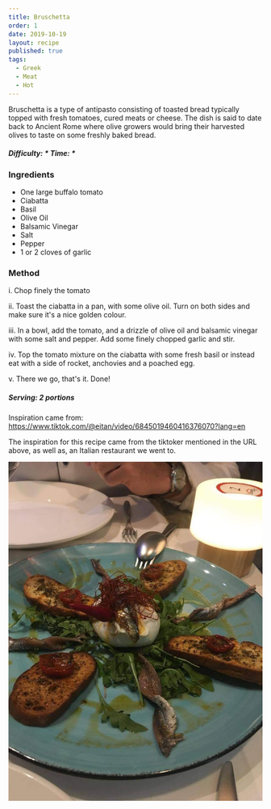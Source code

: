 ```yaml
---
title: Bruschetta
order: 1
date: 2019-10-19
layout: recipe
published: true
tags:
  - Greek
  - Meat
  - Hot
---
```

Bruschetta is a type of antipasto consisting of toasted bread typically topped with fresh tomatoes, cured meats or cheese. The dish is said to date back to Ancient Rome where olive growers would bring their harvested olives to taste on some freshly baked bread.

##### Difficulty: \* Time: \*

### Ingredients

* One large buffalo tomato
* Ciabatta
* Basil
* Olive Oil
* Balsamic Vinegar
* Salt
* Pepper
* 1 or 2 cloves of garlic

### Method

i. Chop finely the tomato

ii. Toast the ciabatta in a pan, with some olive oil. Turn on both sides and make sure it's a nice golden colour.

iii. In a bowl, add the tomato, and a drizzle of olive oil and balsamic vinegar with some salt and pepper. Add some finely chopped garlic and stir.

iv. Top the tomato mixture on the ciabatta with some fresh basil or instead eat with a side of rocket, anchovies and a poached egg. 

v. There we go, that's it. Done!

##### Serving: 2 portions

Inspiration came from: <https://www.tiktok.com/@eitan/video/6845019460416376070?lang=en>

The inspiration for this recipe came from the tiktoker mentioned in the URL above, as well as, an Italian restaurant we went to.

![Two slices of Bruschetta : fresh tomato mix on toasted Ciabatta](../uploads/brushetta.jpg "Bruschetta")
